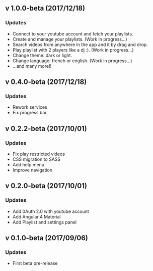 ## v 1.0.0-beta (2017/12/18)

### Updates
* Connect to your youtube account and fetch your playlists.
* Create and manage your playlists.  (Work in progress...)
* Search videos from anywhere in the app and it by drag and drop.
* Play playlist with 2 players like a dj :). (Work in progress...)
* Change theme: dark or light.
* Change language: french or english. (Work in progress...)
* ...and many more!!

## v 0.4.0-beta (2017/12/18)

### Updates
* Rework services
* Fix progress bar

## v 0.2.2-beta (2017/10/01)

### Updates
* Fix play restricted videos
* CSS migration to SASS
* Add help menu
* Improve navigation

## v 0.2.0-beta (2017/10/01)

### Updates
* Add 0Auth 2.0 with youtube account
* Add Angular 4 Material
* Add Playlist and settings panel

## v 0.1.0-beta (2017/09/06)

### Updates
* First beta pre-release

